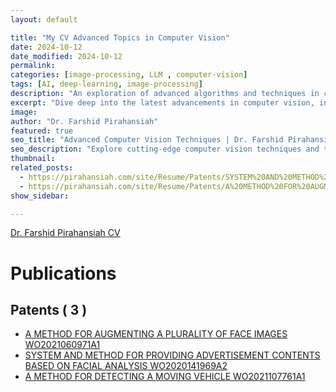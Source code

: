 ```yaml
---
layout: default

title: "My CV Advanced Topics in Computer Vision"
date: 2024-10-12
date_modified: 2024-10-12
permalink: 
categories: [image-processing, LLM , computer-vision]
tags: [AI, deep-learning, image-processing]
description: "An exploration of advanced algorithms and techniques in computer vision."
excerpt: "Dive deep into the latest advancements in computer vision, including deep learning methodologies and real-time image processing."
image: 
author: "Dr. Farshid Pirahansiah"
featured: true
seo_title: "Advanced Computer Vision Techniques | Dr. Farshid Pirahansiah"
seo_description: "Explore cutting-edge computer vision techniques and their applications in modern technology."
thumbnail: 
related_posts:
  - https://pirahansiah.com/site/Resume/Patents/SYSTEM%20AND%20METHOD%20FOR%20PROVIDING%20ADVERTISEMENT%20CONTENTS%20BASED%20ON%20FACIAL%20ANALYSIS%20WO2020141969A2
  - https://pirahansiah.com/site/Resume/Patents/A%20METHOD%20FOR%20AUGMENTING%20A%20PLURALITY%20OF%20FACE%20IMAGES%20WO2021060971A1
show_sidebar: 

---
```

[Dr. Farshid Pirahansiah CV](/farshid/portfolio/publications/Resume/CV)

# Publications

## Patents ( 3 )

  - [A METHOD FOR AUGMENTING A PLURALITY OF FACE IMAGES WO2021060971A1](/farshid/portfolio/publications/Resume/Patents/A_METHOD_FOR_AUGMENTING_A_PLURALITY_OF_FACE_IMAGES_WO2021060971A1)
  - [SYSTEM AND METHOD FOR PROVIDING ADVERTISEMENT CONTENTS BASED ON FACIAL ANALYSIS WO2020141969A2](/farshid/portfolio/publications/Resume/Patents/SYSTEM_AND_METHOD_FOR_PROVIDING_ADVERTISEMENT_CONTENTS_BASED_ON_FACIAL_ANALYSIS_WO2020141969A2)
  - [A METHOD FOR DETECTING A MOVING VEHICLE WO2021107761A1](/farshid/portfolio/publications/Resume/Patents/A_METHOD_FOR_DETECTING_A_MOVING_VEHICLE_WO2021107761A1)




